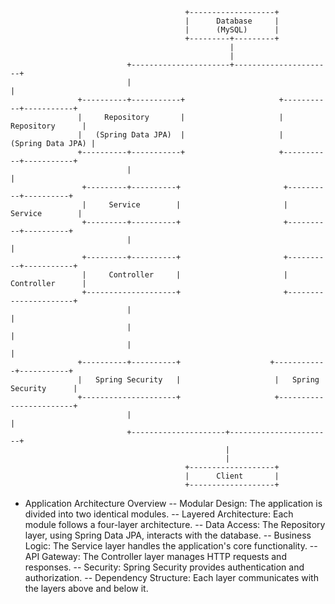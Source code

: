                                            +-------------------+
                                           |      Database     |
                                           |      (MySQL)      |
                                           +---------+---------+
                                                     |
                                                     |
                              +----------------------+----------------------+
                              |                                             |
                   +----------+-----------+                     +-----------+-----------+
                   |     Repository       |                     |       Repository      |
                   |   (Spring Data JPA)  |                     |     (Spring Data JPA) |
                   +----------+-----------+                     +-----------+-----------+
                              |                                             |
                    +---------+----------+                       +----------+----------+
                    |     Service        |                       |      Service        |
                    +---------+----------+                       +----------+----------+
                              |                                             |
                    +---------+----------+                       +----------+-----------+
                    |     Controller     |                       |      Controller      |
                    +--------------------+                       +----------------------+
                              |                                             |
                              |                                             |
                              |                                             |
                   +----------+----------+                    +------------+-----------+
                   |   Spring Security   |                     |   Spring Security      |
                   +---------------------+                     +------------------------+
                              |                                             |
                              +---------------------+-----------------------+
                                                    |           
                                                    |
                                           +-------------------+
                                           |      Client       |
                                           +-------------------+

- Application Architecture Overview
-- Modular Design: The application is divided into two identical modules.
-- Layered Architecture: Each module follows a four-layer architecture.
-- Data Access: The Repository layer, using Spring Data JPA, interacts with the database.
-- Business Logic: The Service layer handles the application's core functionality.
-- API Gateway: The Controller layer manages HTTP requests and responses.
-- Security: Spring Security provides authentication and authorization.
-- Dependency Structure: Each layer communicates with the layers above and below it.